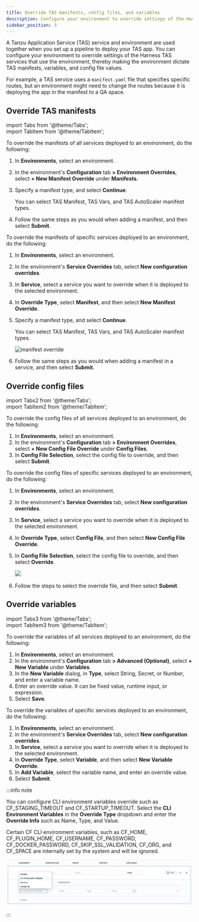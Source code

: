 ```yaml
---
title: Override TAS manifests, config files, and variables
description: Configure your environment to override settings of the Harness TAS services that use the environment, thereby making the environment dictate TAS manifests, variables, and config file values.
sidebar_position: 3
---
```


A Tanzu Application Service (TAS) service and environment are used together when you set up a pipeline to deploy your TAS app. You can configure your environment to override settings of the Harness TAS services that use the environment, thereby making the environment dictate TAS manifests, variables, and config file values.

For example, a TAS service uses a `manifest.yaml` file that specifies specific routes, but an environment might need to change the routes because it is deploying the app in the manifest to a QA space.

## Override TAS manifests


import Tabs from '@theme/Tabs';   
import TabItem from '@theme/TabItem';


<Tabs>
<TabItem value="Environment overrides" label="Environment overrides" default>


To override the manifests of all services deployed to an environment, do the following: 

1. In **Environments**, select an environment.
2. In the environment's **Configuration** tab **> Environment Overrides**, select **+ New Manifest Override** under **Manifests**.
3. Specify a manifest type, and select **Continue**. 
   
   You can select TAS Manifest, TAS Vars, and TAS AutoScaler manifest types.

4. Follow the same steps as you would when adding a manifest, and then select **Submit**.


</TabItem>
<TabItem value="Service overrides" label="Service overrides">


To override the manifests of specific services deployed to an environment, do the following:

1. In **Environments**, select an environment.
2. In the environment's **Service Overrides** tab, select **New configuration overrides**.
3. In **Service**, select a service you want to override when it is deployed to the selected environment.
4. In **Override Type**, select **Manifest**, and then select **New Manifest Override**.
5. Specify a manifest type, and select **Continue**. 
   
   You can select TAS Manifest, TAS Vars, and TAS AutoScaler manifest types.

   ![manifest override](./static/manifest-override.png)

6. Follow the same steps as you would when adding a manifest in a service, and then select **Submit**.


</TabItem>    
</Tabs>


## Override config files


import Tabs2 from '@theme/Tabs';   
import TabItem2 from '@theme/TabItem';


<Tabs2>
<TabItem2 value="Environment overrides" label="Environment overrides" default>


To override the config files of all services deployed to an environment, do the following: 

1. In **Environments**, select an environment.
2. In the environment's **Configuration** tab **> Environment Overrides**, select **+ New Config File Override** under **Config Files**.
3. In **Config File Selection**, select the config file to override, and then select **Submit**.


</TabItem2>
<TabItem2 value="Service overrides" label="Service overrides">


To override the config files of specific services deployed to an environment, do the following:

1. In **Environments**, select an environment.
2. In the environment's **Service Overrides** tab, select **New configuration overrides**.
3. In **Service**, select a service you want to override when it is deployed to the selected environment.
4. In **Override Type**, select **Config File**, and then select **New Config File Override**.
5. In **Config File Selection**, select the config file to override, and then select **Override**.
   
   ![](./static/config-file-override.png)

6. Follow the steps to select the override file, and then select **Submit**.


</TabItem2>    
</Tabs2>

## Override variables 


import Tabs3 from '@theme/Tabs';   
import TabItem3 from '@theme/TabItem';


<Tabs3>
<TabItem3 value="Environment overrides" label="Environment overrides" default>

To override the variables of all services deployed to an environment, do the following:

1. In **Environments**, select an environment.
2. In the environment's **Configuration** tab **> Advanced (Optional)**, select **+ New Variable** under **Variables**.
3. In the **New Variable** dialog, in **Type**, select String, Secret, or Number, and enter a variable name.
4. Enter an override value. It can be fixed value, runtime input, or expression.
5. Select **Save**.


</TabItem3>
<TabItem3 value="Service overrides" label="Service overrides">


To override the variables of specific services deployed to an environment, do the following:

1. In **Environments**, select an environment.
2. In the environment's **Service Overrides** tab, select **New configuration overrides**.
3. In **Service**, select a service you want to override when it is deployed to the selected environment.
4. In **Override Type**, select **Variable**, and then select **New Variable Override**.
5. In **Add Variable**, select the variable name, and enter an override value. 
6. Select **Submit**.


</TabItem3>    
</Tabs3>

:::info note

You can configure CLI environment variables override such as CF_STAGING_TIMEOUT and CF_STARTUP_TIMEOUT. Select the **CLI Environment Variables** in the **Override Type** dropdown and enter the **Override Info** such as Name, Type, and Value.

Certain CF CLI environment variables, such as CF_HOME, CF_PLUGIN_HOME, CF_USERNAME, CF_PASSWORD, CF_DOCKER_PASSWORD, CF_SKIP_SSL_VALIDATION, CF_ORG, and CF_SPACE are internally set by the system and will be ignored.

   ![](static/overrides_cli_environment_variables.png)

:::